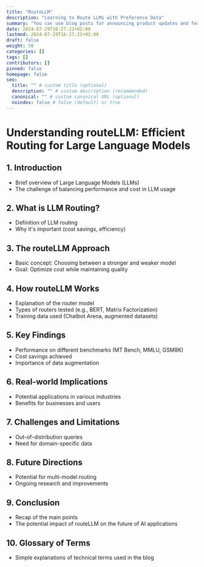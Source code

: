 ```yaml
---
title: "RouteLLM"
description: "Learning to Route LLMs with Preference Data"
summary: "You can use blog posts for announcing product updates and features."
date: 2024-07-29T16:27:22+02:00
lastmod: 2024-07-29T16:27:22+02:00
draft: false
weight: 50
categories: []
tags: []
contributors: []
pinned: false
homepage: false
seo:
  title: "" # custom title (optional)
  description: "" # custom description (recommended)
  canonical: "" # custom canonical URL (optional)
  noindex: false # false (default) or true
---
```


# Understanding routeLLM: Efficient Routing for Large Language Models

## 1. Introduction
- Brief overview of Large Language Models (LLMs)
- The challenge of balancing performance and cost in LLM usage

## 2. What is LLM Routing?
- Definition of LLM routing
- Why it's important (cost savings, efficiency)

## 3. The routeLLM Approach
- Basic concept: Choosing between a stronger and weaker model
- Goal: Optimize cost while maintaining quality

## 4. How routeLLM Works
- Explanation of the router model
- Types of routers tested (e.g., BERT, Matrix Factorization)
- Training data used (Chatbot Arena, augmented datasets)

## 5. Key Findings
- Performance on different benchmarks (MT Bench, MMLU, GSM8K)
- Cost savings achieved
- Importance of data augmentation

## 6. Real-world Implications
- Potential applications in various industries
- Benefits for businesses and users

## 7. Challenges and Limitations
- Out-of-distribution queries
- Need for domain-specific data

## 8. Future Directions
- Potential for multi-model routing
- Ongoing research and improvements

## 9. Conclusion
- Recap of the main points
- The potential impact of routeLLM on the future of AI applications

## 10. Glossary of Terms
- Simple explanations of technical terms used in the blog
